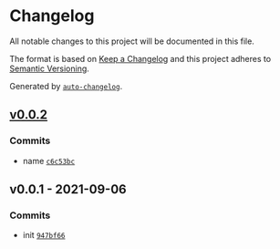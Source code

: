 # Changelog

All notable changes to this project will be documented in this file.

The format is based on [Keep a Changelog](https://keepachangelog.com/en/1.0.0/)
and this project adheres to [Semantic Versioning](https://semver.org/spec/v2.0.0.html).

Generated by [`auto-changelog`](https://github.com/CookPete/auto-changelog).

## [v0.0.2](https://github.com/bcomnes/supp/compare/v0.0.1...v0.0.2)

### Commits

- name [`c6c53bc`](https://github.com/bcomnes/supp/commit/c6c53bc83b7bfd733605e309411961a6f5b7c0bd)

## v0.0.1 - 2021-09-06

### Commits

- init [`947bf66`](https://github.com/bcomnes/supp/commit/947bf66ef901b040c9fd1b1aaf3dd90abe43c5ca)
